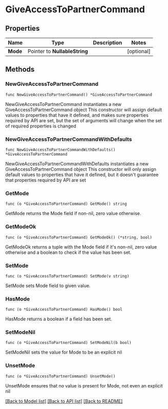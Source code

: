 # GiveAccessToPartnerCommand

## Properties

Name | Type | Description | Notes
------------ | ------------- | ------------- | -------------
**Mode** | Pointer to **NullableString** |  | [optional] 

## Methods

### NewGiveAccessToPartnerCommand

`func NewGiveAccessToPartnerCommand() *GiveAccessToPartnerCommand`

NewGiveAccessToPartnerCommand instantiates a new GiveAccessToPartnerCommand object
This constructor will assign default values to properties that have it defined,
and makes sure properties required by API are set, but the set of arguments
will change when the set of required properties is changed

### NewGiveAccessToPartnerCommandWithDefaults

`func NewGiveAccessToPartnerCommandWithDefaults() *GiveAccessToPartnerCommand`

NewGiveAccessToPartnerCommandWithDefaults instantiates a new GiveAccessToPartnerCommand object
This constructor will only assign default values to properties that have it defined,
but it doesn't guarantee that properties required by API are set

### GetMode

`func (o *GiveAccessToPartnerCommand) GetMode() string`

GetMode returns the Mode field if non-nil, zero value otherwise.

### GetModeOk

`func (o *GiveAccessToPartnerCommand) GetModeOk() (*string, bool)`

GetModeOk returns a tuple with the Mode field if it's non-nil, zero value otherwise
and a boolean to check if the value has been set.

### SetMode

`func (o *GiveAccessToPartnerCommand) SetMode(v string)`

SetMode sets Mode field to given value.

### HasMode

`func (o *GiveAccessToPartnerCommand) HasMode() bool`

HasMode returns a boolean if a field has been set.

### SetModeNil

`func (o *GiveAccessToPartnerCommand) SetModeNil(b bool)`

 SetModeNil sets the value for Mode to be an explicit nil

### UnsetMode
`func (o *GiveAccessToPartnerCommand) UnsetMode()`

UnsetMode ensures that no value is present for Mode, not even an explicit nil

[[Back to Model list]](../README.md#documentation-for-models) [[Back to API list]](../README.md#documentation-for-api-endpoints) [[Back to README]](../README.md)


